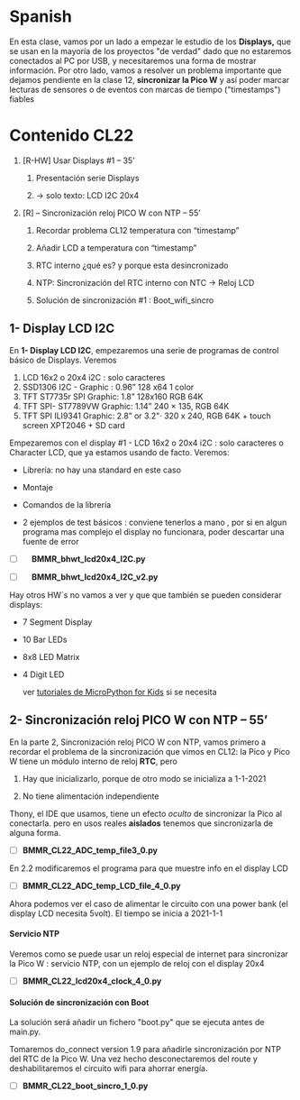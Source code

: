 # Spanish

En esta clase, vamos por un lado a empezar le estudio de los **Displays,** que se usan en la mayoría de los proyectos "de verdad" dado que no estaremos conectados al PC por USB, y necesitaremos una forma de mostrar información. Por otro lado, vamos a resolver un problema importante que dejamos pendiente en la clase 12, **sincronizar la Pico W** y así poder marcar lecturas de sensores o de eventos con marcas de tiempo ("timestamps") fiables

# Contenido CL22

1. [R-HW] Usar Displays #1 – 35’
   
   1. Presentación serie Displays
   
   2. -> solo texto: LCD I2C 20x4

2. [R] – Sincronización reloj PICO W con NTP – 55’
   
   1. Recordar problema CL12 temperatura con “timestamp”
   
   2. Añadir LCD a temperatura con “timestamp”
   
   3. RTC interno ¿qué es? y porque esta desincronizado
   
   4. NTP: Sincronización del RTC interno con NTC -> Reloj LCD
   
   5. Solución de sincronización #1 : Boot_wifi_sincro

## 1- Display LCD I2C

En **1- Display LCD I2C**, empezaremos una serie de programas de control básico de Displays. Veremos 

1. LCD 16x2 o 20x4 i2C : solo caracteres
2. SSD1306 I2C - Graphic : 0.96”  128 x64 1 color
3. TFT ST7735r SPI Graphic:  1.8” 128x160 RGB 64K
4. TFT SPI- ST7789VW Graphic: 1.14” 240 × 135, RGB 64K
5. TFT SPI ILI9341  Graphic: 2.8” or 3.2"· 320 x 240, RGB 64K + touch screen XPT2046 + SD card

Empezaremos con el display #1 - LCD 16x2 o 20x4 i2C : solo caracteres o Character LCD, que ya estamos usando de facto. Veremos:

- Librería: no hay una standard en este caso

- Montaje

- Comandos de la librería

- 2 ejemplos de test básicos : conviene tenerlos a mano , por si en algun programa mas complejo el display no funcionara, poder descartar una fuente de error

- [ ]     **BMMR_bhwt_lcd20x4_I2C.py** 

- [ ]     **BMMR_bhwt_lcd20x4_I2C_v2.py**

Hay otros HW´s no vamos a ver y que que también se pueden considerar displays:

- 7 Segment Display

- 10 Bar LEDs

- 8x8 LED Matrix

- 4 Digit LED
  
  ver [tutoriales de MicroPython for Kids](https://www.coderdojotc.org/micropython/displays/non-graph/01-intro/) si se necesita



## 2- Sincronización reloj PICO W con NTP – 55’

En la parte 2, Sincronización reloj PICO W con NTP, vamos primero a recordar el problema de la sincronización que vimos en CL12: la Pico y Pico W tiene un módulo interno de reloj **RTC**, pero 

1. Hay que inicializarlo, porque de otro modo se inicializa a 1-1-2021

2. No tiene alimentación independiente

Thony, el IDE que usamos, tiene un efecto *oculto* de sincronizar la Pico al conectarla. pero en usos reales **aislados** tenemos que sincronizarla de alguna forma.

- [ ] **BMMR_CL22_ADC_temp_file3_0.py**



En 2.2 modificaremos el programa para que muestre info en el display LCD

- [ ] **BMMR_CL22_ADC_temp_LCD_file_4_0.py**

Ahora podemos ver el caso de alimentar le circuito con una power bank (el display LCD necesita 5volt). El tiempo se inicia a 2021-1-1



#### Servicio NTP

Veremos como se puede usar un reloj especial de internet para sincronizar la Pico W : servicio NTP, con un ejemplo de reloj con el display 20x4

- [ ] **BMMR_CL22_lcd20x4_clock_4_0.py**



#### Solución de sincronización con Boot

La solución será añadir un fichero "boot.py" que se ejecuta antes de main.py.

Tomaremos do_connect version 1.9 para añadirle sincronización por NTP del RTC de la Pico W. Una vez hecho desconectaremos del route y deshabilitaremos el circuito wifi para ahorrar energía.

- [ ] **BMMR_CL22_boot_sincro_1_0.py**
